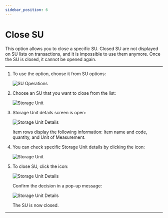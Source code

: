 ```yaml
---
sidebar_position: 6
---
```


# Close SU

This option allows you to close a specific SU. Closed SU are not displayed on SU lists on transactions, and it is impossible to use them anymore. Once the SU is closed, it cannot be opened again.

---

1. To use the option, choose it from SU options:

    ![SU Operations](./media/1_CloseSU4.webp)
2. Choose an SU that you want to close from the list:

    ![Storage Unit](./media/2_CloseSU4.webp)
3. Storage Unit details screen is open:

    ![Storage Unit Details](./media/3_CloseSU4.webp)

    Item rows display the following information: Item name and code, quantity, and Unit of Measurement.
4. You can check specific Storage Unit details by clicking the icon:

    ![Storage Unit](./media/4_SUDetails4.webp)
5. To close SU, click the icon:

    ![Storage Unit Details](./media/3_Close4.webp)

    Confirm the decision in a pop-up message:

    ![Storage Unit Details](./media/5_CloseSU4.webp)

    The SU is now closed.

---
